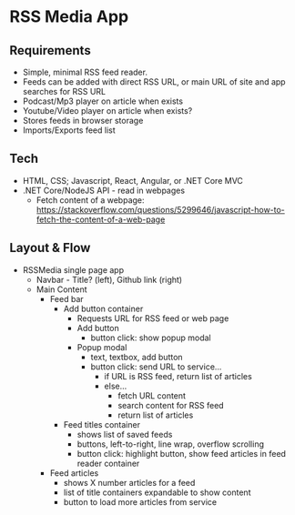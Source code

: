 # RSS Media App

## Requirements

- Simple, minimal RSS feed reader.
- Feeds can be added with direct RSS URL, or main URL of site and app searches for RSS URL
- Podcast/Mp3 player on article when exists
- Youtube/Video player on article when exists?
- Stores feeds in browser storage
- Imports/Exports feed list

## Tech

- HTML, CSS; Javascript, React, Angular, or .NET Core MVC
- .NET Core/NodeJS API - read in webpages
  - Fetch content of a webpage: https://stackoverflow.com/questions/5299646/javascript-how-to-fetch-the-content-of-a-web-page

## Layout & Flow
- RSSMedia single page app
  - Navbar - Title? (left), Github link (right)
  - Main Content
    - Feed bar
      - Add button container
        - Requests URL for RSS feed or web page
        - Add button
          - button click: show popup modal
        - Popup modal  
          - text, textbox, add button
          - button click: send URL to service...
            - if URL is RSS feed, return list of articles
            - else...
               - fetch URL content
               - search content for RSS feed
               - return list of articles        
      - Feed titles container
        - shows list of saved feeds
        - buttons, left-to-right, line wrap, overflow scrolling
        - button click: highlight button, show feed articles in feed reader container
    - Feed articles
      - shows X number articles for a feed
      - list of title containers expandable to show content
      - button to load more articles from service
      